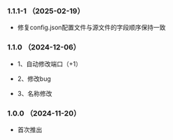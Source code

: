 ### 1.1.1-1 （2025-02-19）

- 修复config.json配置文件与源文件的字段顺序保持一致

### 1.1.0 （2024-12-06）

- 1、自动修改端口（+1）

- 2、修改bug

- 3、名称修改

### 1.0.0 （2024-11-20）

- 首次推出